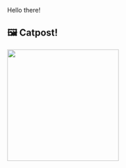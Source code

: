 Hello there!



## 🖼️ Catpost!

<sub>
    <img src="https://cdn2.thecatapi.com/images/FP3VrdGAk.jpg" height="256">
</sub>

